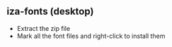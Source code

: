 ## iza-fonts (desktop)

- Extract the zip file
- Mark all the font files and right-click to install them
